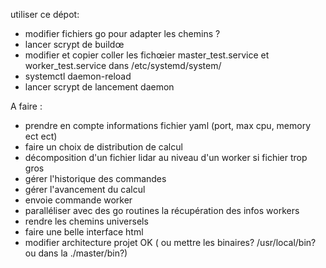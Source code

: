 utiliser ce dépot:
- modifier fichiers go pour adapter les chemins ?
- lancer scrypt de buildœ
- modifier et copier coller les fichœier master_test.service et worker_test.service dans /etc/systemd/system/
- systemctl daemon-reload
- lancer scrypt de lancement daemon



A faire : 
- prendre en compte informations fichier yaml (port, max cpu, memory ect ect)
- faire un choix de distribution de calcul
- décomposition d'un fichier lidar au niveau d'un worker si fichier trop gros
- gérer l'historique des commandes
- gérer l'avancement du calcul
- envoie commande worker
- paralléliser avec des go routines la récupération des infos workers
- rendre les chemins universels
- faire une belle interface html
- modifier architecture projet OK   ( ou mettre les binaires? /usr/local/bin? ou dans la ./master/bin?)